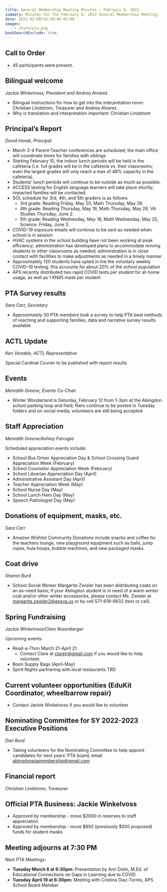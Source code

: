 ```yaml
---
title: General Membership Meeting Minutes — February 8, 2022
summary: Minutes for the February 8, 2022 General Membership Meeting.
date: 2022-02-08T18:30:00-05:00
images:
    - share/pta.png
bookSearchExclude: true
---
```


## Call to Order
- 45 participants were present.

## Bilingual welcome
*Jackie Winkelvoss, President and Andrea Alvarez*

- Bilingual instructions for how to get into the interpretation room: Christian Lindstrom, Treasurer and Andrea Alvarez
- Why is translation and interpretation important: Christian Lindstrom

## Principal’s Report
*David Horak, Principal*

- March 3-4 Parent-Teacher conferences are scheduled; the main office will coordinate times for families with siblings
- Starting February 10, the indoor lunch periods will be held in the cafeteria (i.e. full grades will be in the cafeteria vs. their classrooms; even the largest grades will only reach a max of 48% capacity in the cafeteria).
- Students’ lunch periods will continue to be outside as much as possible.
- ACCESS testing for English language learners will take place shortly; impacted families will be contacted.
- SOL schedule for 3rd, 4th, and 5th graders is as follows:
    - 3rd grade: Reading Friday, May 20, Math Thursday, May 26.
    - 4th grade: Reading Thursday, May 19, Math Thursday, May 26, VA Studies Thursday, June 2.
    - 5th grade: Reading Wednesday, May 18, Math Wednesday, May 25, Science. Friday, June 3.
- COVID-19 exposure emails will continue to be sent as needed when school is in session
- HVAC systems in the school building have not been working at peak efficiency; administration has developed plans to accommodate moving students to other classrooms as needed; administration is in close contact with facilities to make adjustments as needed in a timely manner
- Approximately 120 students have opted in the the voluntary weekly COVID-19 testing; this accounts for about 20% of the school population
- APS recently distributed two rapid COVID tests per student for at-home usage, as well as 1 KN95 mask per student

## PTA Survey results
*Sara Carr, Secretary*

- Approximately 30 PTA members took a survey to help PTA best methods of reaching and supporting families, data and narrative survey results available

## ACTL Update
*Ken Venable, ACTL Representative*

Special Cardinal Courier to be published with report results

## Events
*Meredith Greene, Events Co-Chair*

- Winter Wonderland is Saturday, February 12 from 1-3pm at the Abingdon school parking loop and field; fliers continue to be posted in Tuesday folders and on social media, volunteers are still being accepted

## Staff Appreciation
*Meredith Greene/Ashley Farrugia*

Scheduled appreciation events include:

- School Bus Driver Appreciation Day & School Crossing Guard Appreciation Week (February) 
- School Counselor Appreciation Week (February)
- School Librarian Appreciation Day (April)
- Administrative Assistant Day (April)
- Teacher Appreciation Week (May)
- School Nurse Day (May)
- School Lunch Hero Day (May)
- Speech Pathologist Day (May)

## Donations of equipment, masks, etc.
*Sara Carr*

- Amazon Wishlist Community Donations include snacks and coffee for the teachers lounge, new playground equipment such as balls, jump ropes, hula hoops, bubble machines, and new packaged masks.

## Coat drive
*Sharon Burd*

- School Social Worker Margarita Zwisler has been distributing coats on an as-need basis; if your Abingdon student is in need of a warm winter coat and/or other winter accessories, please contact Ms. Zwisler at margarita.zwisler2@apsva.us or by cell 571-619-6632 (text or call).

## Spring Fundraising
*Jackie Winkelvoss/Clare Rosenberger*

Upcoming events:
- Read-a-Thon March 21-April 21
    - Contact Clare at [clarejr@gmail.com](mailto:clarejr@gmail.com) if you would like to help volunteer.
- Boon Supply Bags (April-May)
- Spirit Nights partnering with local restaurants TBD

## Current volunteer opportunities (EduKit Coordinator, wheelbarrow repair)

- Contact Jackie Winkelvoss if you would like to volunteer

## Nominating Committee for SY 2022-2023 Executive Positions
*Dan Burd*

- Taking volunteers for the Nominating Committee to help appoint candidates for next years’ PTA board, email abingdonptamembership@gmail.com

## Financial report
*Christian Lindstrom, Treasurer*

## Official PTA Business: Jackie Winkelvoss

- Approved by membership - move $2000 in reserves to staff appreciation
- Approved by membership - move $850 (previously $500 proposed) funds for student masks

## Meeting adjourns at 7:30 PM

Next PTA Meetings:

- **Tuesday March 8 at 6:30pm:** Presentation by Ann Dolin, M.Ed. of Educational Connections on Gaps in Learning due to COVID
- **Tuesday April 19 at 6:30pm:** Meeting with Cristina Diaz-Torres, APS School Board Member 